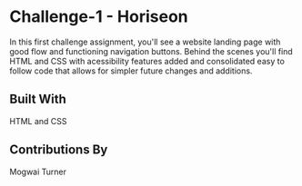 # Challenge-1 - Horiseon

In this first challenge assignment, you'll see a website landing page with good flow and functioning navigation buttons. Behind the scenes you'll find HTML and CSS with acessibility features added and consolidated easy to follow code that allows for simpler future changes and additions.

## Built With

HTML and CSS

## Contributions By

Mogwai Turner

##
